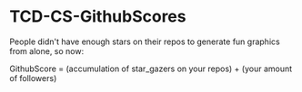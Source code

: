# TCD-CS-GithubScores

People didn't have enough stars on their repos to generate fun graphics from alone, so now:

GithubScore = (accumulation of star_gazers on your repos) + (your amount of followers)
